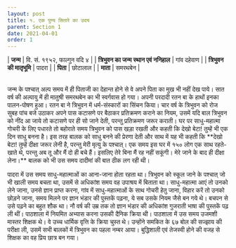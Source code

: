 ```yaml
---
layout: post
title: १. एक पुण्य सितारे का उदय
parent: Section 1
date: 2021-04-01
order: 1
---
```


| **जन्म**                       | वि. सं. १९५२, फाल्गुन वदि ४ |
| **त्रिभुवन का जन्म स्थान एवं ननिहाल**  | गांव दहेवाण              |
| **त्रिभुवन की मातृभूमि**             | पादरा                  |
| **पिता**                       | छोटालाल                |
| **माता**                       | समरथबेन                |

<br/>
जन्म के पश्चात्‌ अल्प समय में ही पिताजी का देहान्त होने से वे अपने पिता का मुख भी नहीं देख पाये। सात वर्ष की अल्पायु में ही मातुश्री समरथबेन का भी स्वर्गवास हो गया। अपनी परदादी रतन बा के हाथों इनका पालन-पोषण हुआ। रतन बा ने त्रिभुवन में धर्म-संस्कारों का सिंचन किया। चार वर्ष के त्रिभुवन को रोज सुबह पांच बजे उठाकर अपने पास कटासणे पर बैठाकर प्रतिक्रमण कराने का नियम, उसमें यदि बाल त्रिभुवन को नींद आ जाये तो कटासणे पर ही सो जाने देती, परन्तु प्रतिक्रमण जरूर कराती। घर पर साधु-महात्मा गोचरी के लिए पधारते तो बहोराते समय त्रिभुवन को पास खड़ा रखती और कहती कि देखो बेटा! तुम्हें भी एक दिन साधु बनना है। इस तरह बालक को साधु बनने की प्रेरणा देती और साथ में यह भी कहती कि **देखो बेटा! तुम्हें दीक्षा जरूर लेनी है, परन्तु मेरी मृत्यु के पश्चात्‌। एक समय इस घर में १५० लोग एक साथ रहते-खाते थे, परन्तु अब तू और मैं दो ही बचे हैं। इसलिए तेरे बिना मैं रह नहीं सकूंगी। मेरे जाने के बाद ही दीक्षा लेना।** बालक को भी उस समय दादीमां की बात ठीक लग रही थी।

पादरा में उस समय साधु-महात्माओं का आना-जाना होता रहता था। त्रिभुवन को स्कूल जाने के पश्चात्‌ जो भी खाली समय बचता था, उसमें से अधिकांश समय वह उपाश्रय में बिताता था। साधु-महात्मा आएं तो उनको लेने जाना, उनसे ज्ञान प्राप्त करना, गांव में साधु-महात्माओं के साथ गोचरी हेतु जाना, विहार करें तो उनको छोड़ने जाना, समय मिलने पर ज्ञान भंडार की पुस्तकें पढ़ना, ये सब उसके नियम जैसे बन गये थे। बचपन से उसे पढ़ने का बहुत शौक था। नौ वर्ष की उम्र तक तो ज्ञान भंडार की अधिकांश गुजराती भाषा की पुस्तकें पढ़ ली थीं। पाठशाला में नियमित अभ्यास करना उसकी दैनिक क्रिया थी। पाठशाला में उस समय उजमशी मास्तर शिक्षक थे। वे उच्च धार्मिक वृत्ति के क्रिया चुस्त थे। उन्होंने समकित के ६७ बोल की सज्झाय की परीक्षा ली, उसमें सभी बालकों में त्रिभुवन का पहला नम्बर आया। बुद्धिशाली एवं तेजस्वी होने की वजह से शिक्षक का वह प्रिय छात्र बन गया।
